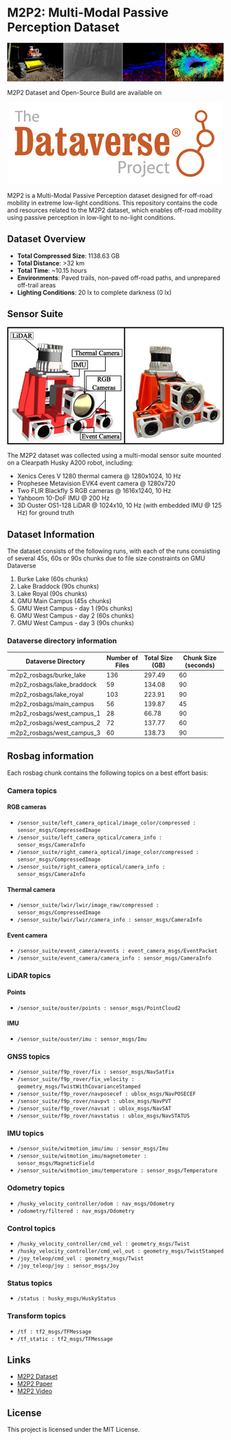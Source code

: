 # M2P2: Multi-Modal Passive Perception Dataset

![Preview](https://raw.githubusercontent.com/RobotiXX/M2P2/main/images/m2p2.png)

 M2P2 Dataset and Open-Source Build are available on

[![Dataset Access](https://raw.githubusercontent.com/RobotiXX/M2P2/main/images/dataverse.png '')](https://dataverse.orc.gmu.edu/dataset.xhtml?persistentId=doi:10.13021/orc2020/SP577T)

M2P2 is a Multi-Modal Passive Perception dataset designed for off-road mobility in extreme low-light conditions. This repository contains the code and resources related to the M2P2 dataset, which enables off-road mobility using passive perception in low-light to no-light conditions.

## Dataset Overview

- **Total Compressed Size**: 1138.63 GB
- **Total Distance**: >32 km
- **Total Time**: ~10.15 hours
- **Environments**: Paved trails, non-paved off-road paths, and unprepared off-trail areas
- **Lighting Conditions**: 20 lx to complete darkness (0 lx)

## Sensor Suite
![Sensor suite](https://raw.githubusercontent.com/RobotiXX/M2P2/main/images/suite.jpg)

The M2P2 dataset was collected using a multi-modal sensor suite mounted on a Clearpath Husky A200 robot, including:

- Xenics Ceres V 1280 thermal camera @ 1280x1024, 10 Hz
- Prophesee Metavision EVK4 event camera @ 1280x720
- Two FLIR Blackfly S RGB cameras @ 1616x1240, 10 Hz
- Yahboom 10-DoF IMU @ 200 Hz
- 3D Ouster OS1-128 LiDAR @ 1024x10, 10 Hz (with embedded IMU @ 125 Hz) for ground truth

## Dataset Information

The dataset consists of the following runs, with each of the runs consisting of several 45s, 60s or 90s chunks due to file size constraints on GMU Dataverse

1. Burke Lake (60s chunks)
2. Lake Braddock (90s chunks)
3. Lake Royal (90s chunks)
4. GMU Main Campus (45s chunks)
5. GMU West Campus - day 1 (90s chunks)
6. GMU West Campus - day 2 (60s chunks)
7. GMU West Campus - day 3 (90s chunks)

### Dataverse directory information

| Dataverse Directory | Number of Files | Total Size (GB) | Chunk Size (seconds) |
|-----------|-----------------|-----------------|----------------------|
| m2p2_rosbags/burke_lake | 136 | 297.49 | 60 |
| m2p2_rosbags/lake_braddock | 59 | 134.08 | 90 |
| m2p2_rosbags/lake_royal | 103 | 223.91 | 90 |
| m2p2_rosbags/main_campus | 56 | 139.87 | 45 |
| m2p2_rosbags/west_campus_1 | 28 | 66.78 | 90 |
| m2p2_rosbags/west_campus_2 | 72 | 137.77 | 60 |
| m2p2_rosbags/west_campus_3 | 60 | 138.73 | 90 |


## Rosbag information

Each rosbag chunk contains the following topics on a best effort basis:

### Camera topics
#### RGB cameras
- `/sensor_suite/left_camera_optical/image_color/compressed : sensor_msgs/CompressedImage`
- `/sensor_suite/left_camera_optical/camera_info : sensor_msgs/CameraInfo`
- `/sensor_suite/right_camera_optical/image_color/compressed : sensor_msgs/CompressedImage`
- `/sensor_suite/right_camera_optical/camera_info : sensor_msgs/CameraInfo`

#### Thermal camera
- `/sensor_suite/lwir/lwir/image_raw/compressed : sensor_msgs/CompressedImage`
- `/sensor_suite/lwir/lwir/camera_info : sensor_msgs/CameraInfo`

#### Event camera
- `/sensor_suite/event_camera/events : event_camera_msgs/EventPacket`
- `/sensor_suite/event_camera/camera_info : sensor_msgs/CameraInfo`

### LiDAR topics
#### Points
- `/sensor_suite/ouster/points : sensor_msgs/PointCloud2`

#### IMU
- `/sensor_suite/ouster/imu : sensor_msgs/Imu`

### GNSS topics
- `/sensor_suite/f9p_rover/fix : sensor_msgs/NavSatFix`
- `/sensor_suite/f9p_rover/fix_velocity : geometry_msgs/TwistWithCovarianceStamped`
- `/sensor_suite/f9p_rover/navposecef : ublox_msgs/NavPOSECEF`
- `/sensor_suite/f9p_rover/navpvt : ublox_msgs/NavPVT`
- `/sensor_suite/f9p_rover/navsat : ublox_msgs/NavSAT`
- `/sensor_suite/f9p_rover/navstatus : ublox_msgs/NavSTATUS`

### IMU topics
- `/sensor_suite/witmotion_imu/imu : sensor_msgs/Imu`
- `/sensor_suite/witmotion_imu/magnetometer : sensor_msgs/MagneticField`
- `/sensor_suite/witmotion_imu/temperature : sensor_msgs/Temperature`

### Odometry topics
- `/husky_velocity_controller/odom : nav_msgs/Odometry`
- `/odometry/filtered : nav_msgs/Odometry`

### Control topics
- `/husky_velocity_controller/cmd_vel : geometry_msgs/Twist`
- `/husky_velocity_controller/cmd_vel_out : geometry_msgs/TwistStamped`
- `/joy_teleop/cmd_vel : geometry_msgs/Twist`
- `/joy_teleop/joy : sensor_msgs/Joy`

### Status topics
- `/status : husky_msgs/HuskyStatus`

### Transform topics
- `/tf : tf2_msgs/TFMessage`
- `/tf_static : tf2_msgs/TFMessage`


## Links

- [M2P2 Dataset](https://dataverse.orc.gmu.edu/dataset.xhtml?persistentId=doi:10.13021/orc2020/SP577T)
- [M2P2 Paper](https://cs.gmu.edu/~xiao/papers/m2p2.pdf)
- [M2P2 Video](https://youtu.be/ZA0CDbuL_4s)

## License

This project is licensed under the MIT License.

